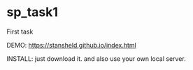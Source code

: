 # sp_task1
First task

DEMO:
https://stansheld.github.io/index.html

INSTALL:
just download it. and also use your own local server.
